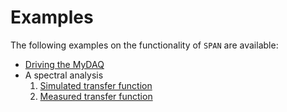 # Examples
The following examples on the functionality of `SPAN` are available:
* [Driving the MyDAQ](driving.py)
* A spectral analysis
  1. [Simulated transfer function](spectrumSimulation.py)
  2. [Measured transfer function](spectrumMeasure.py)
